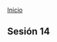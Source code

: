 <!-- No borrar o modificar -->
[Inicio](./index.md)

## Sesión 14 


<!-- Su documentación aquí -->





